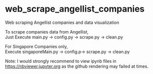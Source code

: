 # web_scrape_angellist_companies
Web scraping Angellist companies and data visualization

To scrape companies data from Angellist,   
Just Execute main.py -> config.py -> scrape.py -> clean.py

For Singapore Companies only,  
Execute singaporeMain.py -> config.p-> scrape.py -> clean.py

Note: I would strongly recommend to view ipynb files in https://nbviewer.jupyter.org as the github rendering may failed at times.
